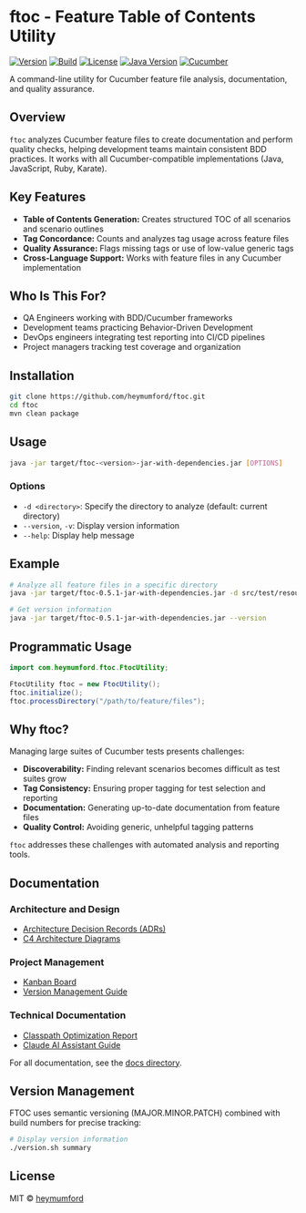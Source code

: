 # ftoc - Feature Table of Contents Utility

[![Version](https://img.shields.io/badge/version-0.5.1-brightgreen.svg)](https://github.com/heymumford/ftoc/releases/tag/v0.5.1)
[![Build](https://img.shields.io/badge/build-12-blue.svg)](https://github.com/heymumford/ftoc/actions)
[![License](https://img.shields.io/badge/license-MIT-purple.svg)](LICENSE)
[![Java Version](https://img.shields.io/badge/java-11+-orange.svg)](https://openjdk.java.net/)
[![Cucumber](https://img.shields.io/badge/cucumber-compatible-green.svg)](https://cucumber.io/)

A command-line utility for Cucumber feature file analysis, documentation, and quality assurance.

## Overview

`ftoc` analyzes Cucumber feature files to create documentation and perform quality checks, helping development teams maintain consistent BDD practices. It works with all Cucumber-compatible implementations (Java, JavaScript, Ruby, Karate).

## Key Features

- **Table of Contents Generation:** Creates structured TOC of all scenarios and scenario outlines
- **Tag Concordance:** Counts and analyzes tag usage across feature files
- **Quality Assurance:** Flags missing tags or use of low-value generic tags
- **Cross-Language Support:** Works with feature files in any Cucumber implementation

## Who Is This For?

- QA Engineers working with BDD/Cucumber frameworks
- Development teams practicing Behavior-Driven Development
- DevOps engineers integrating test reporting into CI/CD pipelines
- Project managers tracking test coverage and organization

## Installation

```bash
git clone https://github.com/heymumford/ftoc.git
cd ftoc
mvn clean package
```

## Usage

```bash
java -jar target/ftoc-<version>-jar-with-dependencies.jar [OPTIONS]
```

### Options

- `-d <directory>`: Specify the directory to analyze (default: current directory)
- `--version`, `-v`: Display version information
- `--help`: Display help message

## Example

```bash
# Analyze all feature files in a specific directory
java -jar target/ftoc-0.5.1-jar-with-dependencies.jar -d src/test/resources/features

# Get version information
java -jar target/ftoc-0.5.1-jar-with-dependencies.jar --version
```

## Programmatic Usage

```java
import com.heymumford.ftoc.FtocUtility;

FtocUtility ftoc = new FtocUtility();
ftoc.initialize();
ftoc.processDirectory("/path/to/feature/files");
```

## Why ftoc?

Managing large suites of Cucumber tests presents challenges:

- **Discoverability:** Finding relevant scenarios becomes difficult as test suites grow
- **Tag Consistency:** Ensuring proper tagging for test selection and reporting
- **Documentation:** Generating up-to-date documentation from feature files
- **Quality Control:** Avoiding generic, unhelpful tagging patterns

`ftoc` addresses these challenges with automated analysis and reporting tools.

## Documentation

### Architecture and Design

- [Architecture Decision Records (ADRs)](docs/adr/README.md)
- [C4 Architecture Diagrams](docs/c4/README.md)

### Project Management

- [Kanban Board](docs/KANBAN.md)
- [Version Management Guide](docs/VERSION_MANAGEMENT.md)

### Technical Documentation

- [Classpath Optimization Report](docs/CLASSPATH_OPTIMIZATION.md)
- [Claude AI Assistant Guide](docs/CLAUDE.md)

For all documentation, see the [docs directory](docs/README.md).

## Version Management

FTOC uses semantic versioning (MAJOR.MINOR.PATCH) combined with build numbers for precise tracking:

```bash
# Display version information
./version.sh summary
```

## License

MIT © [heymumford](https://github.com/heymumford)